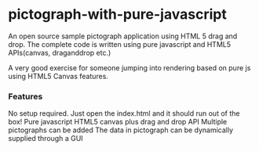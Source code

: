 pictograph-with-pure-javascript
===============================

An open source sample pictograph application using HTML 5 drag and drop.
The complete code is written using pure javascript and HTML5 APIs(canvas, draganddrop etc.)

A very good exercise for someone jumping into rendering based on pure js using HTML5 Canvas features.

<h3>Features</h3>
No setup required. Just open the index.html and it should run out of the box!
Pure javascript
HTML5 canvas plus drag and drop API
Multiple pictographs can be added
The data in pictograph can be dynamically supplied through a GUI

